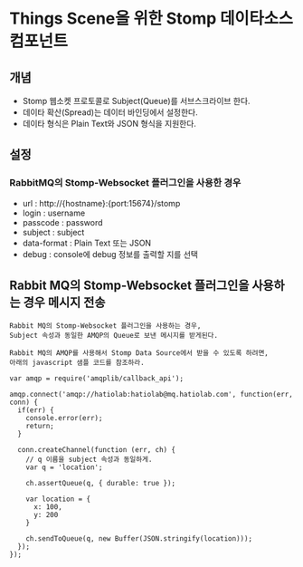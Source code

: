 # Things Scene을 위한 Stomp 데이타소스 컴포넌트
## 개념
* Stomp 웹소켓 프로토콜로 Subject(Queue)를 서브스크라이브 한다.
* 데이타 확산(Spread)는 데이터 바인딩에서 설정한다.
* 데이타 형식은 Plain Text와 JSON 형식을 지원한다.
## 설정
### RabbitMQ의 Stomp-Websocket 플러그인을 사용한 경우
* url : http://{hostname}:{port:15674}/stomp
* login : username
* passcode : password
* subject : subject
* data-format : Plain Text 또는 JSON
* debug : console에 debug 정보를 출력할 지를 선택
## Rabbit MQ의 Stomp-Websocket 플러그인을 사용하는 경우 메시지 전송
```
Rabbit MQ의 Stomp-Websocket 플러그인을 사용하는 경우,
Subject 속성과 동일한 AMQP의 Queue로 보낸 메시지를 받게된다.

Rabbit MQ의 AMQP를 사용해서 Stomp Data Source에서 받을 수 있도록 하려면,
아래의 javascript 샘플 코드를 참조하라.
```
```
var amqp = require('amqplib/callback_api');

amqp.connect('amqp://hatiolab:hatiolab@mq.hatiolab.com', function(err, conn) {
  if(err) {
    console.error(err);
    return;
  }

  conn.createChannel(function (err, ch) {
    // q 이름을 subject 속성과 동일하게.
    var q = 'location';

    ch.assertQueue(q, { durable: true });

    var location = {
      x: 100,
      y: 200
    }

    ch.sendToQueue(q, new Buffer(JSON.stringify(location)));
  });
});
```
